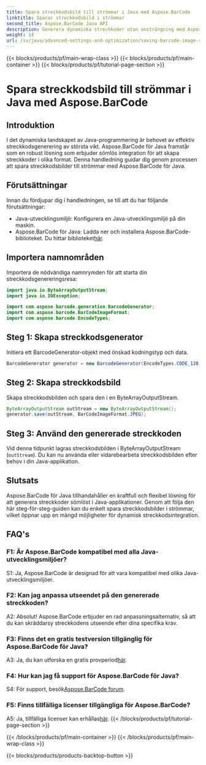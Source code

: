 ```yaml
---
title: Spara streckkodsbild till strömmar i Java med Aspose.BarCode
linktitle: Sparar streckkodsbild i strömmar
second_title: Aspose.BarCode Java API
description: Generera dynamiska streckkoder utan ansträngning med Aspose.BarCode för Java. Följ vår steg-för-steg-guide för att spara streckkodsbilder till streams.
weight: 14
url: /sv/java/advanced-settings-and-optimization/saving-barcode-image-streams/
---
```


{{< blocks/products/pf/main-wrap-class >}}
{{< blocks/products/pf/main-container >}}
{{< blocks/products/pf/tutorial-page-section >}}

# Spara streckkodsbild till strömmar i Java med Aspose.BarCode

## Introduktion

I det dynamiska landskapet av Java-programmering är behovet av effektiv streckkodsgenerering av största vikt. Aspose.BarCode för Java framstår som en robust lösning som erbjuder sömlös integration för att skapa streckkoder i olika format. Denna handledning guidar dig genom processen att spara streckkodsbilder till strömmar med Aspose.BarCode för Java.

## Förutsättningar

Innan du fördjupar dig i handledningen, se till att du har följande förutsättningar:

- Java-utvecklingsmiljö: Konfigurera en Java-utvecklingsmiljö på din maskin.
- Aspose.BarCode för Java: Ladda ner och installera Aspose.BarCode-biblioteket. Du hittar biblioteket[här](https://releases.aspose.com/barcode/java/).

## Importera namnområden

Importera de nödvändiga namnrymden för att starta din streckkodsgenereringsresa:

```java
import java.io.ByteArrayOutputStream;
import java.io.IOException;

import com.aspose.barcode.generation.BarcodeGenerator;
import com.aspose.barcode.BarCodeImageFormat;
import com.aspose.barcode.EncodeTypes;
```

## Steg 1: Skapa streckkodsgenerator

Initiera ett BarcodeGenerator-objekt med önskad kodningstyp och data.

```java
BarcodeGenerator generator = new BarcodeGenerator(EncodeTypes.CODE_128, "123456");
```

## Steg 2: Skapa streckkodsbild

Skapa streckkodsbilden och spara den i en ByteArrayOutputStream.

```java
ByteArrayOutputStream outStream = new ByteArrayOutputStream();
generator.save(outStream, BarCodeImageFormat.JPEG);
```

## Steg 3: Använd den genererade streckkoden

Vid denna tidpunkt lagras streckkodsbilden i ByteArrayOutputStream (`outStream`). Du kan nu använda eller vidarebearbeta streckkodsbilden efter behov i din Java-applikation.

## Slutsats

Aspose.BarCode för Java tillhandahåller en kraftfull och flexibel lösning för att generera streckkoder sömlöst i Java-applikationer. Genom att följa den här steg-för-steg-guiden kan du enkelt spara streckkodsbilder i strömmar, vilket öppnar upp en mängd möjligheter för dynamisk streckkodsintegration.

## FAQ's

### F1: Är Aspose.BarCode kompatibel med alla Java-utvecklingsmiljöer?

S1: Ja, Aspose.BarCode är designad för att vara kompatibel med olika Java-utvecklingsmiljöer.

### F2: Kan jag anpassa utseendet på den genererade streckkoden?

A2: Absolut! Aspose.BarCode erbjuder en rad anpassningsalternativ, så att du kan skräddarsy streckkodens utseende efter dina specifika krav.

### F3: Finns det en gratis testversion tillgänglig för Aspose.BarCode för Java?

 A3: Ja, du kan utforska en gratis provperiod[här](https://releases.aspose.com/).

### F4: Hur kan jag få support för Aspose.BarCode för Java?

 S4: För support, besök[Aspose.BarCode forum](https://forum.aspose.com/c/barcode/13).

### F5: Finns tillfälliga licenser tillgängliga för Aspose.BarCode?

 A5: Ja, tillfälliga licenser kan erhållas[här](https://purchase.aspose.com/temporary-license/).
{{< /blocks/products/pf/tutorial-page-section >}}

{{< /blocks/products/pf/main-container >}}
{{< /blocks/products/pf/main-wrap-class >}}

{{< blocks/products/products-backtop-button >}}
